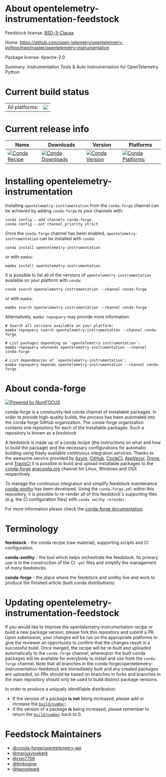 About opentelemetry-instrumentation-feedstock
=============================================

Feedstock license: [BSD-3-Clause](https://github.com/conda-forge/opentelemetry-instrumentation-feedstock/blob/main/LICENSE.txt)

Home: https://github.com/open-telemetry/opentelemetry-python/tree/master/opentelemetry-instrumentation

Package license: Apache-2.0

Summary: Instrumentation Tools & Auto Instrumentation for OpenTelemetry Python

Current build status
====================


<table><tr><td>All platforms:</td>
    <td>
      <a href="https://dev.azure.com/conda-forge/feedstock-builds/_build/latest?definitionId=11898&branchName=main">
        <img src="https://dev.azure.com/conda-forge/feedstock-builds/_apis/build/status/opentelemetry-instrumentation-feedstock?branchName=main">
      </a>
    </td>
  </tr>
</table>

Current release info
====================

| Name | Downloads | Version | Platforms |
| --- | --- | --- | --- |
| [![Conda Recipe](https://img.shields.io/badge/recipe-opentelemetry--instrumentation-green.svg)](https://anaconda.org/conda-forge/opentelemetry-instrumentation) | [![Conda Downloads](https://img.shields.io/conda/dn/conda-forge/opentelemetry-instrumentation.svg)](https://anaconda.org/conda-forge/opentelemetry-instrumentation) | [![Conda Version](https://img.shields.io/conda/vn/conda-forge/opentelemetry-instrumentation.svg)](https://anaconda.org/conda-forge/opentelemetry-instrumentation) | [![Conda Platforms](https://img.shields.io/conda/pn/conda-forge/opentelemetry-instrumentation.svg)](https://anaconda.org/conda-forge/opentelemetry-instrumentation) |

Installing opentelemetry-instrumentation
========================================

Installing `opentelemetry-instrumentation` from the `conda-forge` channel can be achieved by adding `conda-forge` to your channels with:

```
conda config --add channels conda-forge
conda config --set channel_priority strict
```

Once the `conda-forge` channel has been enabled, `opentelemetry-instrumentation` can be installed with `conda`:

```
conda install opentelemetry-instrumentation
```

or with `mamba`:

```
mamba install opentelemetry-instrumentation
```

It is possible to list all of the versions of `opentelemetry-instrumentation` available on your platform with `conda`:

```
conda search opentelemetry-instrumentation --channel conda-forge
```

or with `mamba`:

```
mamba search opentelemetry-instrumentation --channel conda-forge
```

Alternatively, `mamba repoquery` may provide more information:

```
# Search all versions available on your platform:
mamba repoquery search opentelemetry-instrumentation --channel conda-forge

# List packages depending on `opentelemetry-instrumentation`:
mamba repoquery whoneeds opentelemetry-instrumentation --channel conda-forge

# List dependencies of `opentelemetry-instrumentation`:
mamba repoquery depends opentelemetry-instrumentation --channel conda-forge
```


About conda-forge
=================

[![Powered by
NumFOCUS](https://img.shields.io/badge/powered%20by-NumFOCUS-orange.svg?style=flat&colorA=E1523D&colorB=007D8A)](https://numfocus.org)

conda-forge is a community-led conda channel of installable packages.
In order to provide high-quality builds, the process has been automated into the
conda-forge GitHub organization. The conda-forge organization contains one repository
for each of the installable packages. Such a repository is known as a *feedstock*.

A feedstock is made up of a conda recipe (the instructions on what and how to build
the package) and the necessary configurations for automatic building using freely
available continuous integration services. Thanks to the awesome service provided by
[Azure](https://azure.microsoft.com/en-us/services/devops/), [GitHub](https://github.com/),
[CircleCI](https://circleci.com/), [AppVeyor](https://www.appveyor.com/),
[Drone](https://cloud.drone.io/welcome), and [TravisCI](https://travis-ci.com/)
it is possible to build and upload installable packages to the
[conda-forge](https://anaconda.org/conda-forge) [anaconda.org](https://anaconda.org/)
channel for Linux, Windows and OSX respectively.

To manage the continuous integration and simplify feedstock maintenance
[conda-smithy](https://github.com/conda-forge/conda-smithy) has been developed.
Using the ``conda-forge.yml`` within this repository, it is possible to re-render all of
this feedstock's supporting files (e.g. the CI configuration files) with ``conda smithy rerender``.

For more information please check the [conda-forge documentation](https://conda-forge.org/docs/).

Terminology
===========

**feedstock** - the conda recipe (raw material), supporting scripts and CI configuration.

**conda-smithy** - the tool which helps orchestrate the feedstock.
                   Its primary use is in the construction of the CI ``.yml`` files
                   and simplify the management of *many* feedstocks.

**conda-forge** - the place where the feedstock and smithy live and work to
                  produce the finished article (built conda distributions)


Updating opentelemetry-instrumentation-feedstock
================================================

If you would like to improve the opentelemetry-instrumentation recipe or build a new
package version, please fork this repository and submit a PR. Upon submission,
your changes will be run on the appropriate platforms to give the reviewer an
opportunity to confirm that the changes result in a successful build. Once
merged, the recipe will be re-built and uploaded automatically to the
`conda-forge` channel, whereupon the built conda packages will be available for
everybody to install and use from the `conda-forge` channel.
Note that all branches in the conda-forge/opentelemetry-instrumentation-feedstock are
immediately built and any created packages are uploaded, so PRs should be based
on branches in forks and branches in the main repository should only be used to
build distinct package versions.

In order to produce a uniquely identifiable distribution:
 * If the version of a package **is not** being increased, please add or increase
   the [``build/number``](https://docs.conda.io/projects/conda-build/en/latest/resources/define-metadata.html#build-number-and-string).
 * If the version of a package **is** being increased, please remember to return
   the [``build/number``](https://docs.conda.io/projects/conda-build/en/latest/resources/define-metadata.html#build-number-and-string)
   back to 0.

Feedstock Maintainers
=====================

* [@conda-forge/opentelemetry-api](https://github.com/orgs/conda-forge/teams/opentelemetry-api/)
* [@mariusvniekerk](https://github.com/mariusvniekerk/)
* [@rxm7706](https://github.com/rxm7706/)
* [@timkpaine](https://github.com/timkpaine/)
* [@twoodwark](https://github.com/twoodwark/)


<!-- dummy commit to enable rerendering -->

